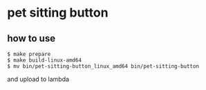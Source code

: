 pet sitting button
==================

how to use
----------

```
$ make prepare
$ make build-linux-amd64
$ mv bin/pet-sitting-button_linux_amd64 bin/pet-sitting-button
```

and upload to lambda
